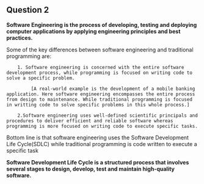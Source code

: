 ## Question 2
**Software Engineering is the process of developing, testing and deploying computer applications by applying engineering principles and best practices.**  

Some of the key differences between software engineering and traditional programming are:  

        1. Software engineering is concerned with the entire software development process, while programming is focused on writing code to solve a specific problem.  
        
             [A real-world example is the development of a mobile banking application. Here software engineering encompasses the entire process from design to maintenance. While traditional programming is focused in writting code to solve specific problems in this whole process.]  
             
        2.Software engineering uses well-defined scientific principals and procedures to deliver efficient and reliable software whereas programming is more focused on writing code to execute specific tasks.
   Bottom line is that software engineering uses the Software Development Life Cycle(SDLC) while traditional programming is code written to execute a specific task
   
**Software Development Life Cycle is a structured process that involves several stages to design, develop, test and maintain high-quality software.**
